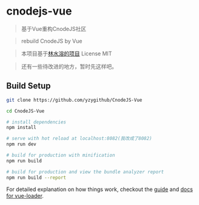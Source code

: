 # cnodejs-vue

> 基于Vue重构CnodeJS社区

> rebuild CnodeJS by Vue 

> 本项目基于[林水溶的项目](https://github.com/shuiRong/VueCnodeJS) License MIT

> 还有一些待改进的地方，暂时先这样吧。
## Build Setup

``` bash
git clone https://github.com/yzygithub/CnodeJS-Vue

cd CnodeJS-Vue

# install dependencies
npm install

# serve with hot reload at localhost:8082(我改成了8082)
npm run dev

# build for production with minification
npm run build

# build for production and view the bundle analyzer report
npm run build --report
```

For detailed explanation on how things work, checkout the [guide](http://vuejs-templates.github.io/webpack/) and [docs for vue-loader](http://vuejs.github.io/vue-loader).


